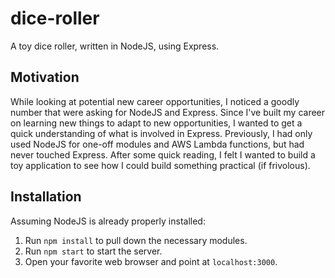 # dice-roller
A toy dice roller, written in NodeJS, using Express.

## Motivation
While looking at potential new career opportunities, I noticed a goodly number that were asking for NodeJS and Express. Since I've built my career on learning new things to adapt to new opportunities, I wanted to get a quick understanding of what is involved in Express. Previously, I had only used NodeJS for one-off modules and AWS Lambda functions, but had never touched Express. After some quick reading, I felt I wanted to build a toy application to see how I could build something practical (if frivolous).

## Installation
Assuming NodeJS is already properly installed:

1. Run `npm install` to pull down the necessary modules.
1. Run `npm start` to start the server.
1. Open your favorite web browser and point at `localhost:3000`.
